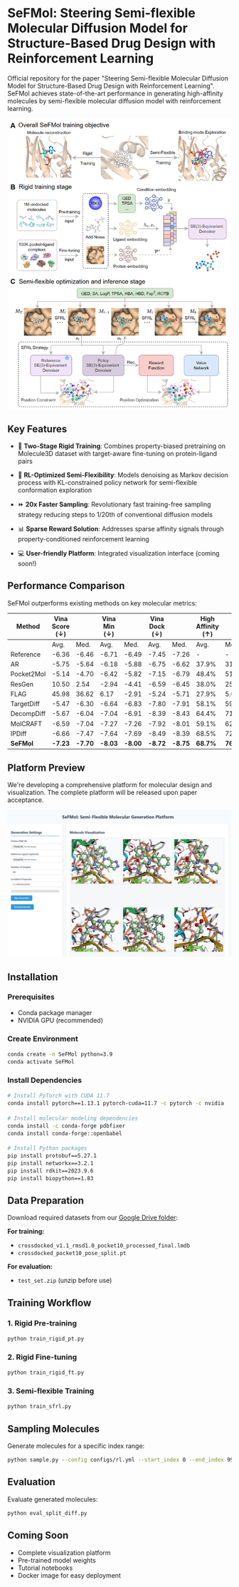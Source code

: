# SeFMol: Steering Semi-flexible Molecular Diffusion Model for Structure-Based Drug Design with Reinforcement Learning


Official repository for the paper "Steering Semi-flexible Molecular Diffusion Model for Structure-Based Drug Design with Reinforcement Learning". SeFMol achieves state-of-the-art performance in generating high-affinity molecules by semi-flexible molecular diffusion model with reinforcement learning.

<div style="text-align: center;">
    <img src="figs/SeFMol.png" alt="Platform Visualization" width="500"/>
</div>


## Key Features
- 🧠 **Two-Stage Rigid Training**: Combines property-biased pretraining on Molecule3D dataset with target-aware fine-tuning on protein-ligand pairs

- 🤖 **RL-Optimized Semi-Flexibility**: Models denoising as Markov decision process with KL-constrained policy network for semi-flexible conformation exploration

- ⏩ **20x Faster Sampling**: Revolutionary fast training-free sampling strategy reducing steps to 1/20th of conventional diffusion models

- 📊 **Sparse Reward Solution**: Addresses sparse affinity signals through property-conditioned reinforcement learning

- 💻 **User-friendly Platform**: Integrated visualization interface (coming soon!)


## Performance Comparison
SeFMol outperforms existing methods on key molecular metrics:

| Method       | Vina Score (↓) |       | Vina Min (↓) |       | Vina Dock (↓) |       | High Affinity (↑) |       | QED (↑) |       | SA (↑) |       | Lipinski (↑) | Diversity (↑) |
|--------------|----------------|-------|--------------|-------|---------------|-------|-------------------|-------|---------|-------|--------|-------|--------------|---------------|
|              | Avg.           | Med.  | Avg.         | Med.  | Avg.          | Med.  | Avg.              | Med.  | Avg.    | Med.  | Avg.   | Med.  | Avg.         |               |
| Reference    | -6.36          | -6.46 | -6.71        | -6.49 | -7.45         | -7.26 | -                 | -     | 0.48    | 0.47  | 0.73   | 0.74  | 4.27         | -             |
| AR           | -5.75          | -5.64 | -6.18        | -5.88 | -6.75         | -6.62 | 37.9%             | 31.0% | 0.51    | 0.50  | 0.63   | 0.63  | 4.75         | 0.690         |
| Pocket2Mol   | -5.14          | -4.70 | -6.42        | -5.82 | -7.15         | -6.79 | 48.4%             | 51.0% | 0.56    | 0.57  | 0.74   | 0.75  | 4.88         | 0.685         |
| ResGen       | 10.50          | 2.54  | -2.94        | -4.41 | -6.59         | -6.45 | 38.0%             | 25.0% | 0.58    | 0.59  | **0.78** | **0.79** | 4.90         | 0.742         |
| FLAG         | 45.98          | 36.62 | 6.17         | -2.91 | -5.24         | -5.71 | 27.9%             | 5.0%  | 0.61    | 0.62  | 0.63   | 0.62  | **4.98**     | **0.766**     |
| TargetDiff   | -5.47          | -6.30 | -6.64        | -6.83 | -7.80         | -7.91 | 58.1%             | 59.1% | 0.48    | 0.48  | 0.58   | 0.58  | 4.51         | 0.708         |
| DecompDiff   | -5.67          | -6.04 | -7.04        | -6.91 | -8.39         | -8.43 | 64.4%             | 71.0% | 0.45    | 0.43  | 0.61   | 0.60  | 4.31         | 0.660         |
| MolCRAFT     | -6.59          | -7.04 | -7.27        | -7.26 | -7.92         | -8.01 | 59.1%             | 62.6% | 0.50    | 0.51  | 0.69   | 0.68  | 4.46         | 0.718         |
| IPDiff       | -6.66          | -7.47 | -7.64        | -7.69 | -8.49         | -8.39 | 68.5%             | 72.2% | 0.50    | 0.51  | 0.56   | 0.56  | 4.40         | 0.728         |
| **SeFMol**   | **-7.23**      | **-7.70** | **-8.03**    | **-8.00** | **-8.72**     | **-8.75** | **68.7%**         | **76.3%** | **0.63** | **0.64** | 0.60   | 0.60   | 4.90         | 0.686         |

## Platform Preview
We're developing a comprehensive platform for molecular design and visualization. The complete platform will be released upon paper acceptance.

<p align="center">
  <img width="700" src="figs/platform.png" alt="SeFMol Platform Preview"/> 
</p>

## Installation

### Prerequisites
- Conda package manager
- NVIDIA GPU (recommended)

### Create Environment
```bash
conda create -n SeFMol python=3.9
conda activate SeFMol
```

### Install Dependencies
```bash
# Install PyTorch with CUDA 11.7
conda install pytorch==1.13.1 pytorch-cuda=11.7 -c pytorch -c nvidia

# Install molecular modeling dependencies
conda install -c conda-forge pdbfixer
conda install conda-forge::openbabel

# Install Python packages
pip install protobuf==5.27.1
pip install networkx==3.2.1
pip install rdkit==2023.9.6
pip install biopython==1.83
```

## Data Preparation
Download required datasets from our [Google Drive folder](https://drive.google.com/drive/folders/1j21cc7-97TedKh_El5E34yI8o5ckI7eK?usp=share_link):

**For training:**
- `crossdocked_v1.1_rmsd1.0_pocket10_processed_final.lmdb`
- `crossdocked_pocket10_pose_split.pt`

**For evaluation:**
- `test_set.zip` (unzip before use)

## Training Workflow

### 1. Rigid Pre-training
```bash
python train_rigid_pt.py
```

### 2. Rigid Fine-tuning
```bash
python train_rigid_ft.py
```

### 3. Semi-flexible Training
```bash
python train_sfrl.py
```

## Sampling Molecules
Generate molecules for a specific index range:
```bash
python sample.py --config configs/rl.yml --start_index 0 --end_index 99
```

## Evaluation
Evaluate generated molecules:
```bash
python eval_split_diff.py
```

## Coming Soon
- Complete visualization platform
- Pre-trained model weights
- Tutorial notebooks
- Docker image for easy deployment
